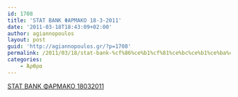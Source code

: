 ```yaml
---
id: 1708
title: 'STAT BANK ΦΑΡΜΑΚΟ 18-3-2011'
date: '2011-03-18T18:43:09+02:00'
author: agiannopoulos
layout: post
guid: 'http://agiannopoulos.gr/?p=1708'
permalink: /2011/03/18/stat-bank-%cf%86%ce%b1%cf%81%ce%bc%ce%b1%ce%ba%ce%bf-18-3-2011/
categories:
    - Άρθρα
---
```


[STAT BANK ΦΑΡΜΑΚΟ 18032011](/wp-content/uploads/2012/04/stat-bank-cf86ceb1cf81cebcceb1cebacebf-18032011.doc)